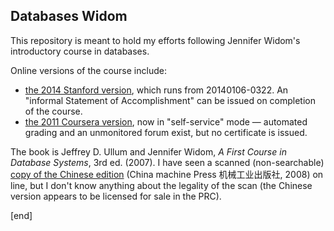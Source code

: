 ## Databases Widom

This repository is meant to hold my efforts following Jennifer Widom's introductory course in databases.

Online versions of the course include:

 * [the 2014 Stanford version](https://class.stanford.edu/courses/Engineering/db/2014_1/about), which runs from 20140106-0322. An "informal Statement of Accomplishment" can be issued on completion of the course.
 * [the 2011 Coursera version](https://class.coursera.org/db), now in "self-service" mode — automated grading and an unmonitored forum exist, but no certificate is issued.

The book is Jeffrey D. Ullum and Jennifer Widom, _A First Course in Database Systems_, 3rd ed. (2007). I have seen a scanned (non-searchable) [copy of the Chinese edition](http://bookza.org/book/2044075/4a474b) (China machine Press 机械工业出版社, 2008) on line, but I don't know anything about the legality of the scan (the Chinese version appears to be licensed for sale in the PRC).

[end]
